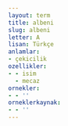 ```yaml
---
layout: term
title: albeni
slug: albeni
letter: A
lisan: Türkçe
anlamlar:
- çekicilik
ozellikler:
- - isim
  - mecaz
ornekler:
- - ''
orneklerkaynak:
- - ''
---
```

